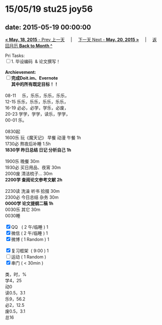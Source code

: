 # 15/05/19 stu25 joy56

date: 2015-05-19 00:00:00
---
[**< May. 18, 2015** - Prev 上一天](/lifelogs/2015/05/d18.html) &nbsp; &nbsp; | &nbsp; &nbsp; [下一天 Next - **May. 20, 2015 >**](/lifelogs/2015/05/d20.html) &nbsp; &nbsp; |  &nbsp; &nbsp; [返回月历 **Back to Month ^**](/lifelogs/2015/05/index.html)
<br/><div>Pri Tasks:<br/><input type="checkbox" />1. 毕设编码  & 论文撰写！</div><div><br/></div><div><b>Archievement:</b></div><div><b><input type="checkbox" />完成Doit.im、</b><b>Evernote</b></div><div><b>      其中的</b><b>所有</b><b>既定目标！！</b></div><div><div><br/></div>08-11     乐，乐乐，乐乐，乐乐，<br/>12-15 乐乐，乐乐，乐乐，乐乐，<br/>16-19 必必，必学，学乐，必废，<br/>20-23 学学，学学，读乐，学学，</div><div>00-01 乐。<br/><div><br/></div>0830起<br/>1600乐 玩《魔天记》 早餐 动漫 午餐 1h</div><div>1730必 熬夜后补睡 1.5h</div><div><b>1830学 昨日总结 日记 分析自己 1h</b></div><div><b><br/></b></div><div>1900乐 晚餐 30m</div><div>1930必 买日用品、夜宵 30m</div><div>2000废 清洁梳子… 30m</div><div><b>2200学 查阅论文参考文献 2h</b><div><br/></div>2230读 洗澡 听书 拾掇 30m<br/>2300必 今日总结 杂务 30m</div><div><b>0000学 论文提纲二稿 1h</b></div><div>0030乐 其它 30m</div><div>0030睡</div><div><br/></div><div><input type="checkbox" checked="true" />QQ   ( 2 午/临睡 ) 1<br/><input type="checkbox" checked="true" />微信 ( 2 午/临睡 ) 1</div><div><input type="checkbox" checked="true" />微博 ( 1 Random ) 1</div><div><br/></div><div><input type="checkbox" checked="true" />复习框架  ( 9:00 ) 1<br/></div><div><input type="checkbox" />运动 ( 1 Random ) </div><div><input type="checkbox" checked="true" />串门 ( < 30min ) </div><div><div><br/></div>类，时，%<br/>学4，25<br/>动0<br/>读0.5，3.1<br/>乐9，56.2<br/>必2，12.5<br/>废0.5，3.1<br/>总16</div>
